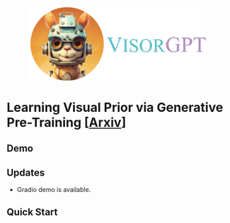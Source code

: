 <div align=center>
<img src="visorgpt_title.png" width="400">
</div>

# Learning Visual Prior via Generative Pre-Training [[Arxiv]()]

## Demo

## Updates
- Gradio demo is available.

## Quick Start
